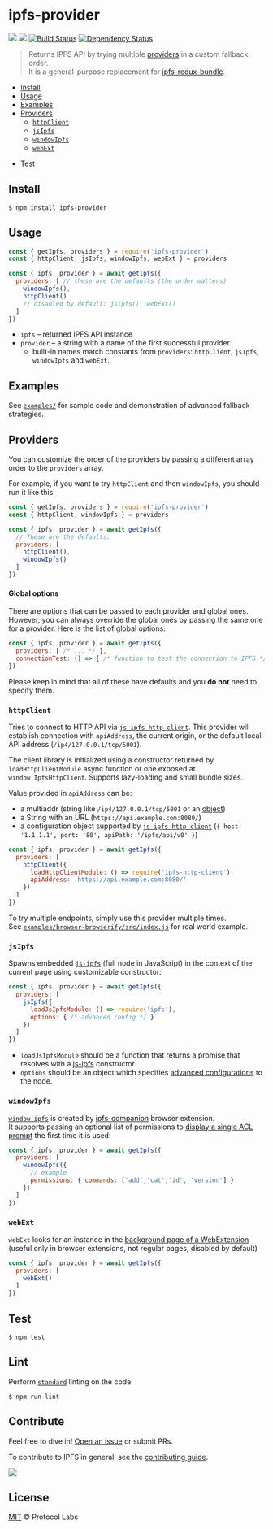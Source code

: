 # ipfs-provider

[![](https://img.shields.io/badge/made%20by-Protocol%20Labs-blue.svg?style=flat-square)](https://protocol.ai)
[![](https://img.shields.io/badge/project-IPFS-blue.svg?style=flat-square)](http://ipfs.io/)
[![Build Status](https://flat.badgen.net/travis/ipfs-shipyard/ipfs-provider)](https://travis-ci.com/ipfs-shipyard/ipfs-provider)
[![Dependency Status](https://david-dm.org/ipfs-shipyard/ipfs-provider.svg?style=flat-square)](https://david-dm.org/ipfs-shipyard/ipfs-provider)

> Returns IPFS API by trying multiple [providers](#providers) in a custom fallback order.  
> It is a general-purpose replacement for [ipfs-redux-bundle](https://github.com/ipfs-shipyard/ipfs-redux-bundle).

- [Install](#install)
- [Usage](#usage)
- [Examples](#examples)
- [Providers](#providers)
  - [`httpClient`](#httpclient)
  - [`jsIpfs`](#jsipfs)
  - [`windowIpfs`](#windowipfs)
  - [`webExt`](#webext)
<!-- TODO: improve this API  - [create our own!](#creating-a-provider) -->
- [Test](#test)


## Install

```console
$ npm install ipfs-provider
```

## Usage

```js
const { getIpfs, providers } = require('ipfs-provider')
const { httpClient, jsIpfs, windowIpfs, webExt } = providers

const { ipfs, provider } = await getIpfs({
  providers: [ // these are the defaults (the order matters)
    windowIpfs(),
    httpClient()
    // disabled by default: jsIpfs(), webExt()
  ]
})
```

- `ipfs` – returned IPFS API instance
- `provider` – a string with a name of the first successful provider.  
   - built-in names match constants from `providers`: `httpClient`, `jsIpfs`, `windowIpfs` and `webExt`.


## Examples

See [`examples/`](./examples) for sample code and demonstration of advanced fallback strategies.

## Providers

You can customize the order of the providers by passing a different array order to the `providers` array.


For example, if you want to try `httpClient` and then `windowIpfs`, you should run it like this:

```js
const { getIpfs, providers } = require('ipfs-provider')
const { httpClient, windowIpfs } = providers

const { ipfs, provider } = await getIpfs({
  // These are the defaults:
  providers: [
    httpClient(),
    windowIpfs()
  ]
})
```

#### Global options

There are options that can be passed to each provider and global ones. However, you can always override the global ones by passing the same one for a provider. Here is the list of global options:

```js
const { ipfs, provider } = await getIpfs({
  providers: [ /* ... */ ],
  connectionTest: () => { /* function to test the connection to IPFS */ }
})
```

Please keep in mind that all of these have defaults and you **do not** need to specify them.

### `httpClient`

Tries to connect to HTTP API via [`js-ipfs-http-client`](https://github.com/ipfs/js-ipfs-http-client).
This provider will establish connection with `apiAddress`, the current origin, or the default local API address (`/ip4/127.0.0.1/tcp/5001`).

The client library is initialized using a constructor returned by `loadHttpClientModule` async function or one exposed at `window.IpfsHttpClient`.
Supports lazy-loading and small bundle sizes.

Value provided in `apiAddress` can be:
- a multiaddr (string like `/ip4/127.0.0.1/tcp/5001` or an [object](https://github.com/multiformats/js-multiaddr/))
- a String with an URL (`https://api.example.com:8080/`)
- a configuration object supported by [`js-ipfs-http-client`](https://github.com/ipfs/js-ipfs-http-client#importing-the-module-and-usage)
  (`{ host: '1.1.1.1', port: '80', apiPath: '/ipfs/api/v0' }`)

```js
const { ipfs, provider } = await getIpfs({
  providers: [
    httpClient({
      loadHttpClientModule: () => require('ipfs-http-client'),
      apiAddress: 'https://api.example.com:8080/'
    })
  ]
})
```

To try multiple endpoints, simply use this provider multiple times.  
See [`examples/browser-browserify/src/index.js`](./examples/browser-browserify/src/index.js) for real world example.

### `jsIpfs`

Spawns embedded [`js-ipfs`](https://github.com/ipfs/js-ipfs) (full node in JavaScript)
in the context of the current page using customizable constructor:

```js
const { ipfs, provider } = await getIpfs({
  providers: [
    jsIpfs({
      loadJsIpfsModule: () => require('ipfs'),
      options: { /* advanced config */ }
    })
  ]
})
```

- `loadJsIpfsModule` should be a function that returns a promise that resolves with a [js-ipfs](https://github.com/ipfs/js-ipfs) constructor.
   <!-- TODO confirm below is true, if it is, add example to examples/ and link to it
   This works well with [dynamic `import()`](https://developers.google.com/web/updates/2017/11/dynamic-import), so you can lazily load js-ipfs when it is needed.
   -->
- `options` should be an object which specifies [advanced configurations](https://github.com/ipfs/js-ipfs#ipfs-constructor) to the node.

### `windowIpfs`

[`window.ipfs`](https://github.com/ipfs-shipyard/ipfs-companion/blob/master/docs/window.ipfs.md) is created by [ipfs-companion](https://github.com/ipfs/ipfs-companion) browser extension.  
It supports passing an optional list of permissions to [display a single ACL prompt](https://github.com/ipfs-shipyard/ipfs-companion/blob/master/docs/window.ipfs.md#do-i-need-to-confirm-every-api-call) the first time it is used:

```js
const { ipfs, provider } = await getIpfs({
  providers: [
    windowIpfs({
      // example
      permissions: { commands: ['add','cat','id', 'version'] }
    })
  ]
})
```

### `webExt`

`webExt` looks for an instance in the [background page of a WebExtension](https://developer.mozilla.org/en-US/docs/Mozilla/Add-ons/WebExtensions/API/extension/getBackgroundPage)  
(useful only in browser extensions, not regular pages, disabled by default)

```js
const { ipfs, provider } = await getIpfs({
  providers: [
    webExt()
  ]
})
```

<!-- TODO: improve this API

#### Creating a provider

If built-in providers do not solve your use case, create your own!

A provider is just a function that returns an async function that returns
`{ ipfs, provider }`, but we provide `makeProvider` which enables `connectionTest`:

```js
const { getIpfs, makeProvider } = require('ipfs-provider')

const customProvider = makeProvider(async ({ connectionTest }) => {
  try {
    const ipfs = // create IPFS API instance somehow
    await connectionTest(ipfs)
    return { ipfs, provider: 'customProvider' }
  } catch (_) {
    return null
  }
})

const { ipfs, provider } = await getIpfs({
  providers: [
    customProvider()
  ]
})
```

-->

## Test

```console
$ npm test
```

## Lint

Perform [`standard`](https://standardjs.com/) linting on the code:

```console
$ npm run lint
```

## Contribute

Feel free to dive in! [Open an issue](https://github.com/ipfs-shipyard/ipfs-provider/issues/new) or submit PRs.

To contribute to IPFS in general, see the [contributing guide](https://github.com/ipfs/community/blob/master/CONTRIBUTING.md).

[![](https://cdn.rawgit.com/jbenet/contribute-ipfs-gif/master/img/contribute.gif)](https://github.com/ipfs/community/blob/master/CONTRIBUTING.md)

## License

[MIT](LICENSE) © Protocol Labs

